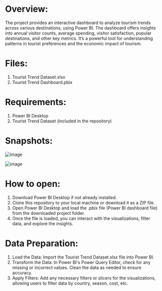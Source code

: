 # Overview:
The project provides an interactive dashboard to analyze tourism trends across various destinations, using Power BI. The dashboard offers insights into annual visitor counts, average spending, visitor satisfaction, popular destinations, and other key metrics. It’s a powerful tool for understanding patterns in tourist preferences and the economic impact of tourism.

# Files:
1. Tourist Trend Dataset.xlsx
2. Tourist Trend Dashboard.pbix

# Requirements:
1. Power BI Desktop
2. Tourist Trend Dataset (included in the repository)

# Snapshots:
![image](https://github.com/user-attachments/assets/3da84672-50dd-4bb2-8588-f5d794a72cf1)

![image](https://github.com/user-attachments/assets/c59b309e-f174-4aca-ad0a-51836de5916e)

# How to open:
1.	 Download Power BI Desktop if not already installed.
2.	Clone this repository to your local machine or download it as a ZIP file.
3.	 Open Power BI Desktop and load the .pbix file (Power BI dashboard file) from the downloaded project folder.
4.	 Once the file is loaded, you can interact with the visualizations, filter data, and explore the insights.

# Data Preparation:
1.	Load the Data: Import the Tourist Trend Dataset.xlsx file into Power BI.
2.	Transform the Data: In Power BI's Power Query Editor, check for any missing or incorrect values. Clean the data as needed to ensure accuracy.
3.	Apply Filters: Add any necessary filters or slicers for the visualizations, allowing users to filter data by country, season, cost, etc.

